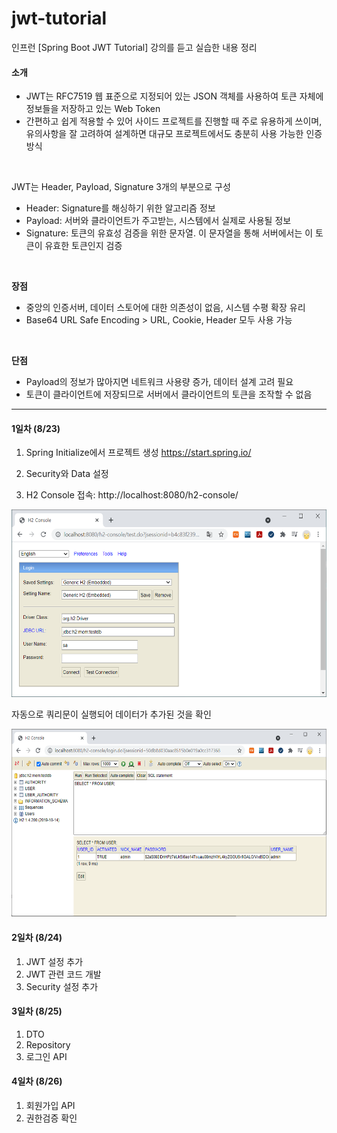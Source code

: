 # jwt-tutorial

인프런 [Spring Boot JWT Tutorial] 강의를 듣고 실습한 내용 정리


#### 소개

- JWT는 RFC7519 웹 표준으로 지정되어 있는 JSON 객체를 사용하여 토큰 자체에 정보들을 저장하고 있는 Web Token<br>
- 간편하고 쉽게 적용할 수 있어 사이드 프로젝트를 진행할 때 주로 유용하게 쓰이며, 유의사항을 잘 고려하여 설계하면 대규모 프로젝트에서도 충분히 사용 가능한 인증 방식

<br>

JWT는 Header, Payload, Signature 3개의 부분으로 구성

- Header: Signature를 해싱하기 위한 알고리즘 정보
- Payload: 서버와 클라이언트가 주고받는, 시스템에서 실제로 사용될 정보
- Signature: 토큰의 유효성 검증을 위한 문자열. 이 문자열을 통해 서버에서는 이 토큰이 유효한 토큰인지 검증
<br>


**장점**

- 중앙의 인증서버, 데이터 스토어에 대한 의존성이 없음, 시스템 수평 확장 유리
- Base64 URL Safe Encoding > URL, Cookie, Header 모두 사용 가능

<br>

**단점**

- Payload의 정보가 많아지면 네트워크 사용량 증가, 데이터 설계 고려 필요
- 토큰이 클라이언트에 저장되므로 서버에서 클라이언트의 토큰을 조작할 수 없음


------



#### 1일차 (8/23)

1) Spring Initialize에서 프로젝트 생성
https://start.spring.io/

2) Security와  Data 설정

3) H2 Console 접속: http://localhost:8080/h2-console/ 

<img src="src/main/resources/img/h2.png" height="300"></img>



자동으로 쿼리문이 실행되어 데이터가 추가된 것을 확인

<img src="src/main/resources/img/h2-console.png" height="300"></img>


#### 2일차 (8/24)

1) JWT 설정 추가
2) JWT 관련 코드 개발
3) Security 설정 추가


#### 3일차 (8/25)

1) DTO
2) Repository
3) 로그인 API

#### 4일차 (8/26)

1) 회원가입 API
2) 권한검증 확인

